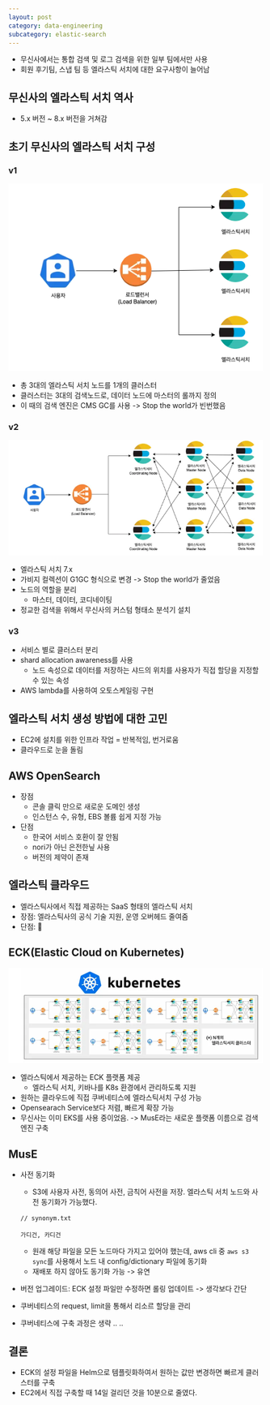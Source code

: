 ```yaml
---
layout: post
category: data-engineering
subcategory: elastic-search
---
```


- 무신사에서는 통합 검색 및 로그 검색을 위한 일부 팀에서만 사용
- 회원 후기팀, 스냅 팀 등 엘라스틱 서치에 대한 요구사항이 늘어남

## 무신사의 엘라스틱 서치 역사
- 5.x 버전 ~ 8.x 버전을 거쳐감

## 초기 무신사의 엘라스틱 서치 구성

### v1
![alt text](/assets/images/data-engineering/elastic-search/image/5/image.png)
- 총 3대의 엘라스틱 서치 노드를 1개의 클러스터
- 클러스터는 3대의 검색노드로, 데이터 노드에 마스터의 롤까지 정의
- 이 때의 검색 엔진은 CMS GC를 사용 -> Stop the world가 빈번했음

### v2
![alt text](/assets/images/data-engineering/elastic-search/image/5/image-1.png)
- 엘라스틱 서치 7.x
- 가비지 컬렉션이 G1GC 형식으로 변경 -> Stop the world가 줄었음
- 노드의 역할을 분리
    - 마스터, 데이터, 코디네이팅
- 정교한 검색을 위해서 무신사의 커스텀 형태소 분석기 설치

### v3
- 서비스 별로 클러스터 분리
- shard allocation awareness를 사용
    - 노드 속성으로 데이터를 저장하는 샤드의 위치를 사용자가 직접 할당을 지정할 수 있는 속성
- AWS lambda를 사용하여 오토스케일링 구현

## 엘라스틱 서치 생성 방법에 대한 고민
- EC2에 설치를 위한 인프라 작업 = 반복적임, 번거로움
- 클라우드로 눈을 돌림

## AWS OpenSearch
- 장점
    - 콘솔 클릭 만으로 새로운 도메인 생성
    - 인스턴스 수, 유형, EBS 볼륨 쉽게 지정 가능
- 단점
    - 한국어 서비스 호환이 잘 안됨
    - nori가 아닌 은전한닢 사용
    - 버전의 제약이 존재

## 엘라스틱 클라우드
- 엘라스틱사에서 직접 제공하는 SaaS 형태의 엘라스틱 서치
- 장점: 엘라스틱사의 공식 기술 지원, 운영 오버헤드 줄여줌
- 단점: 💸

## ECK(Elastic Cloud on Kubernetes)
![alt text](/assets/images/data-engineering/elastic-search/image/5/image-2.png)

- 엘라스틱에서 제공하는 ECK 플랫폼 제공
    - 엘라스틱 서치, 키바나를 K8s 환경에서 관리하도록 지원
- 원하는 클라우드에 직접 쿠버네티스에 엘라스틱서치 구성 가능
- Opensearach Service보다 저렴, 빠르게 확장 가능
- 무신사는 이미 EKS를 사용 중이었음. -> MusE라는 새로운 플랫폼 이름으로 검색엔진 구축

## MusE
- 사전 동기화
    - S3에 사용자 사전, 동의어 사전, 금칙어 사전을 저장. 엘라스틱 서치 노드와 사전 동기화가 가능했다.
    
    ```
    // synonym.txt

    가디건, 카디건
    ```
    - 원래 해당 파일을 모든 노드마다 가지고 있어야 했는데, aws cli 중 `aws s3 sync`를 사용해서 노드 내 config/dictionary 파일에 동기화
    - 재배포 하지 않아도 동기화 가능 -> 유연
- 버전 업그레이드: ECK 설정 파일만 수정하면 롤링 업데이트 -> 생각보다 간단
- 쿠버네티스의 request, limit을 통해서 리소르 할당을 관리
- 쿠버네티스에 구축 과정은 생략 .. ..

## 결론
- ECK의 설정 파일을 Helm으로 템플릿화하여서 원하는 값만 변경하면 빠르게 클러스터를 구축
- EC2에서 직접 구축할 때 14일 걸리던 것을 10분으로 줄였다.